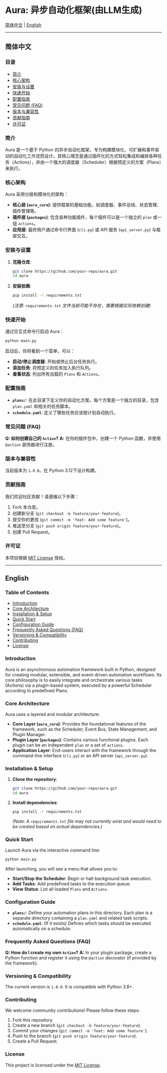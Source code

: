 # Aura: 异步自动化框架(由LLM生成)

[简体中文](#简体中文) | [English](#english)

---

## 简体中文

### 目录
- [简介](#简介)
- [核心架构](#核心架构)
- [安装与设置](#安装与设置)
- [快速开始](#快速开始)
- [配置指南](#配置指南)
- [常见问题 (FAQ)](#常见问题-faq)
- [版本与兼容性](#版本与兼容性)
- [贡献指南](#贡献指南)
- [许可证](#许可证)

### 简介
Aura 是一个基于 Python 的异步自动化框架，专为构建模块化、可扩展和事件驱动的自动化工作流而设计。其核心理念是通过插件化的方式轻松集成和编排各种任务（Actions），并由一个强大的调度器（Scheduler）根据预定义的方案（Plans）来执行。

### 核心架构
Aura 采用分层和模块化的架构：
- **核心层 (`aura_core`)**: 提供框架的基础功能，如调度器、事件总线、状态管理、插件管理等。
- **插件层 (`packages`)**: 包含各种功能插件，每个插件可以是一个独立的 `plan` 或一组 `actions`。
- **应用层**: 最终用户通过命令行界面 (`cli.py`) 或 API 服务 (`api_server.py`) 与框架交互。

### 安装与设置
1.  **克隆仓库**:
    ```bash
    git clone https://github.com/your-repo/aura.git
    cd aura
    ```
2.  **安装依赖**:
    ```bash
    pip install -r requirements.txt
    ```
    *(注意: `requirements.txt` 文件当前可能不存在，需要根据实际依赖创建)*

### 快速开始
通过交互式命令行启动 Aura：
```bash
python main.py
```
启动后，你将看到一个菜单，可以：
- **启动/停止调度器**: 开始或停止后台任务执行。
- **添加任务**: 将预定义的任务加入执行队列。
- **查看状态**: 列出所有加载的 `Plans` 和 `Actions`。

### 配置指南
- **`plans/`**: 在此目录下定义你的自动化方案。每个方案是一个独立的目录，包含 `plan.yaml` 和相关的任务脚本。
- **`schedule.yaml`**: 定义了哪些任务应该按计划自动执行。

### 常见问题 (FAQ)
**Q: 如何创建自己的 `Action`?**
**A:** 在你的插件包中，创建一个 Python 函数，并使用 `@action` 装饰器进行注册。

### 版本与兼容性
当前版本为 `1.0.0`。在 Python 3.12下设计构建。

### 贡献指南
我们欢迎社区贡献！请遵循以下步骤：
1.  Fork 本仓库。
2.  创建新分支 (`git checkout -b feature/your-feature`)。
3.  提交你的更改 (`git commit -m 'feat: Add some feature'`)。
4.  推送至分支 (`git push origin feature/your-feature`)。
5.  创建 Pull Request。

### 许可证
本项目根据 [MIT License](LICENSE) 授权。

---

## English

### Table of Contents
- [Introduction](#introduction)
- [Core Architecture](#core-architecture)
- [Installation & Setup](#installation--setup)
- [Quick Start](#quick-start)
- [Configuration Guide](#configuration-guide)
- [Frequently Asked Questions (FAQ)](#frequently-asked-questions-faq)
- [Versioning & Compatibility](#versioning--compatibility)
- [Contributing](#contributing)
- [License](#license)

### Introduction
Aura is an asynchronous automation framework built in Python, designed for creating modular, extensible, and event-driven automation workflows. Its core philosophy is to easily integrate and orchestrate various tasks (Actions) via a plugin-based system, executed by a powerful Scheduler according to predefined Plans.

### Core Architecture
Aura uses a layered and modular architecture:
- **Core Layer (`aura_core`)**: Provides the foundational features of the framework, such as the Scheduler, Event Bus, State Management, and Plugin Manager.
- **Plugin Layer (`packages`)**: Contains various functional plugins. Each plugin can be an independent `plan` or a set of `actions`.
- **Application Layer**: End-users interact with the framework through the command-line interface (`cli.py`) or an API server (`api_server.py`).

### Installation & Setup
1.  **Clone the repository**:
    ```bash
    git clone https://github.com/your-repo/aura.git
    cd aura
    ```
2.  **Install dependencies**:
    ```bash
    pip install -r requirements.txt
    ```
    *(Note: A `requirements.txt` file may not currently exist and would need to be created based on actual dependencies.)*

### Quick Start
Launch Aura via the interactive command line:
```bash
python main.py
```
After launching, you will see a menu that allows you to:
- **Start/Stop the Scheduler**: Begin or halt background task execution.
- **Add Tasks**: Add predefined tasks to the execution queue.
- **View Status**: List all loaded `Plans` and `Actions`.

### Configuration Guide
- **`plans/`**: Define your automation plans in this directory. Each plan is a separate directory containing a `plan.yaml` and related task scripts.
- **`schedule.yaml`**: (If it exists) Defines which tasks should be executed automatically on a schedule.

### Frequently Asked Questions (FAQ)
**Q: How do I create my own `Action`?**
**A:** In your plugin package, create a Python function and register it using the `@action` decorator (if provided by the framework).

### Versioning & Compatibility
The current version is `1.0.0`. It is compatible with Python 3.8+.

### Contributing
We welcome community contributions! Please follow these steps:
1.  Fork this repository.
2.  Create a new branch (`git checkout -b feature/your-feature`).
3.  Commit your changes (`git commit -m 'feat: Add some feature'`).
4.  Push to the branch (`git push origin feature/your-feature`).
5.  Create a Pull Request.

### License
This project is licensed under the [MIT License](LICENSE).
